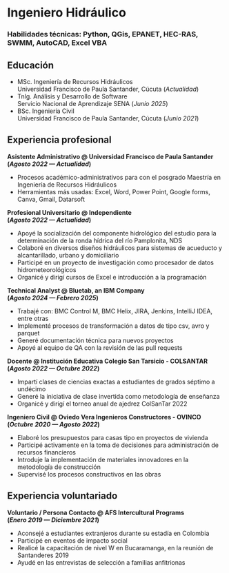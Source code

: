 # Ingeniero Hidráulico
### Habilidades técnicas: Python, QGis, EPANET, HEC-RAS, SWMM, AutoCAD, Excel VBA

## Educación
- MSc. Ingeniería de Recursos Hidráulicos <br> Universidad Francisco de Paula Santander, Cúcuta (_Actualidad_)
- Tnlg. Análisis y Desarrollo de Software <br> Servicio Nacional de Aprendizaje SENA (_Junio 2025_)
- BSc. Ingeniería Civil <br> Universidad Francisco de Paula Santander, Cúcuta (_Junio 2021_)

## Experiencia profesional
**Asistente Administrativo @ Universidad Francisco de Paula Santander <br> (_Agosto 2022 — Actualidad_)**
- Procesos académico-administrativos para con el posgrado Maestría en Ingeniería de Recursos Hidráulicos
- Herramientas más usadas: Excel, Word, Power Point, Google forms, Canva, Gmail, Datarsoft

**Profesional Universitario @ Independiente <br> (_Agosto 2022 — Actualidad_)**
- Apoyé la socialización del componente hidrológico del estudio para la determinación de la ronda hídrica del río Pamplonita, NDS
- Colaboré en diversos diseños hidráulicos para sistemas de acueducto y alcantarillado, urbano y domiciliario
- Participé en un proyecto de investigación como procesador de datos hidrometeorológicos
- Organicé y dirigí cursos de Excel e introducción a la programación

**Technical Analyst @ Bluetab, an IBM Company <br> (_Agosto 2024 — Febrero 2025_)**
- Trabajé con: BMC Control M, BMC Helix, JIRA, Jenkins, IntelliJ IDEA, entre otras
- Implementé procesos de transformación a datos de tipo csv, avro y parquet
- Generé documentación técnica para nuevos proyectos
- Apoyé al equipo de QA con la revisión de las pull requests

**Docente @ Institución Educativa Colegio San Tarsicio - COLSANTAR <br> (_Agosto 2022 — Octubre 2022_)**
- Impartí clases de ciencias exactas a estudiantes de grados séptimo a undécimo
- Generé la iniciativa de clase invertida como metodología de enseñanza
- Organicé y dirigí el torneo anual de ajedrez ColSanTar 2022

**Ingeniero Civil @ Oviedo Vera Ingenieros Constructores - OVINCO <br> (_Octubre 2020 — Agosto 2022_)**
- Elaboré los presupuestos para casas tipo en proyectos de vivienda
- Participé activamente en la toma de decisiones para administración de recursos financieros
- Introduje la implementación de materiales innovadores en la metodología de construcción
- Supervisé los procesos constructivos en las obras

## Experiencia voluntariado
**Voluntario / Persona Contacto @ AFS Intercultural Programs <br> (_Enero 2019 — Diciembre 2021_)**
- Aconsejé a estudiantes extranjeros durante su estadía en Colombia
- Participé en eventos de impacto social
- Realicé la capacitación de nivel W en Bucaramanga, en la reunión de Santanderes 2019
- Ayudé en las entrevistas de selección a familias anfitrionas

